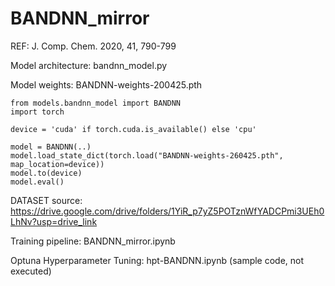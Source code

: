 # BANDNN_mirror
REF: J. Comp. Chem. 2020, 41, 790-799

Model architecture: bandnn_model.py

Model weights: BANDNN-weights-200425.pth
```
from models.bandnn_model import BANDNN
import torch

device = 'cuda' if torch.cuda.is_available() else 'cpu'

model = BANDNN(..)
model.load_state_dict(torch.load("BANDNN-weights-260425.pth", map_location=device))
model.to(device)
model.eval()
```

DATASET source: https://drive.google.com/drive/folders/1YiR_p7yZ5POTznWfYADCPmi3UEh0LhNv?usp=drive_link

Training pipeline: BANDNN_mirror.ipynb

Optuna Hyperparameter Tuning: hpt-BANDNN.ipynb (sample code, not executed)
